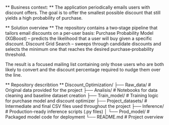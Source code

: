 ** Business context: **
The application periodically emails users with discount offers. The goal is to offer the smallest possible discount that still yields a high probability of purchase.

** Solution overview **
The repository contains a two‑stage pipeline that tailors email discounts on a per‑user basis:
Purchase Probability Model (XGBoost) – predicts the likelihood that a user will buy given a specific discount.
Discount Grid Search – sweeps through candidate discounts and selects the minimum one that reaches the desired purchase‑probability threshold.

The result is a focused mailing list containing only those users who are both likely to convert and the discount percentage required to nudge them over the line.

** Repository describtion **
Discount_Optimization/
├── Raw_data/              # Original data provided for the project
├── Analisis/              # Notebooks for data cleaning and baseline dataset creation
├── Train_model/           # Training logic for purchase model and discount optimizer
├── Project_datasets/      # Intermediate and final CSV files used throughout the project
├── Inference/             # Production-ready inference scripts (.py files)
│   └── Prod_model/        # Packaged model code for deployment
└── README.md              # Project overview 

